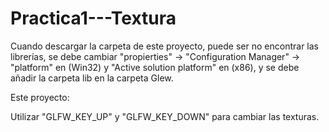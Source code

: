 # Practica1---Textura
Cuando descargar la carpeta de este proyecto, puede ser no encontrar las librerías, se debe cambiar "propierties" -> "Configuration Manager" -> "platform" en (Win32) y "Active solution platform" en (x86), y se debe añadir la carpeta lib en la carpeta Glew.

Este proyecto:

Utilizar "GLFW_KEY_UP" y "GLFW_KEY_DOWN" para cambiar las texturas.

